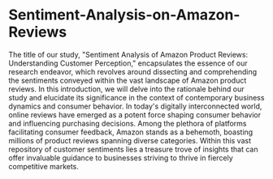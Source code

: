 # Sentiment-Analysis-on-Amazon-Reviews
The title of our study, "Sentiment Analysis of Amazon Product Reviews: Understanding Customer Perception," encapsulates the essence of our research endeavor, which revolves around dissecting and comprehending the sentiments conveyed within the vast landscape of Amazon product reviews. In this introduction, we will delve into the rationale behind our study and elucidate its significance in the context of contemporary business dynamics and consumer behavior. In today's digitally interconnected world, online reviews have emerged as a potent force shaping consumer behavior and influencing purchasing decisions. Among the plethora of platforms facilitating consumer feedback, Amazon stands as a behemoth, boasting millions of product reviews spanning diverse categories. Within this vast repository of customer sentiments lies a treasure trove of insights that can offer invaluable guidance to businesses striving to thrive in fiercely competitive markets.
